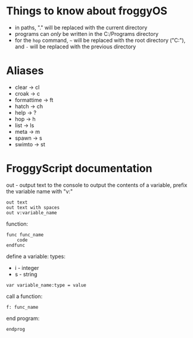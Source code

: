 
# Things to know about froggyOS

 * in paths, "." will be replaced with the current directory
 * programs can *only* be written in the C:/Programs directory
 * for the `hop` command, `~` will be replaced with the root directory ("C:"), and `-` will be replaced with the previous directory

# Aliases

 * clear -> cl
 * croak -> c
 * formattime -> ft
 * hatch -> ch
 * help -> ?
 * hop -> h
 * list -> ls
 * meta -> m
 * spawn -> s
 * swimto -> st

# FroggyScript documentation

out - output text to the console
to output the contents of a variable, prefix the variable name with "v:"
```
out text
out text with spaces
out v:variable_name
```

function:
```
func func_name
    code
endfunc
```

define a variable:
types:
 - i - integer
 - s - string
```
var variable_name:type = value
```

call a function:
```
f: func_name
```

end program:
```
endprog
```

[comment]: <> (goto a line number:)
[comment]: <> (if you jump into the middle of a function, an error will be thrown and the program will close)
[comment]: <> (```)
[comment]: <> (goto line_number)
[comment]: <> (```)
[comment]: <> ()
[comment]: <> (if goto statement:)
[comment]: <> (```)
[comment]: <> (if condition goto line_number)
[comment]: <> (```)
